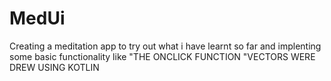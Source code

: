 # MedUi
Creating a meditation app to try out what i have learnt so far and implenting some basic functionality like 
"THE ONCLICK FUNCTION
"VECTORS WERE DREW USING KOTLIN


